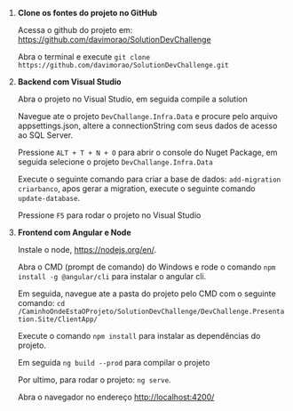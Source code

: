<ol>
                                        <li>
                                            <p><b>Clone os fontes do projeto no GitHub</b></p>
                                            <p>Acessa o github do projeto em: <a href="https://github.com/davimorao/SolutionDevChallenge">https://github.com/davimorao/SolutionDevChallenge</a></p>
                                            <p>Abra o terminal e execute <code>git clone https://github.com/davimorao/SolutionDevChallenge.git</code></p>
                                        </li>
                                        <li>
                                            <p><b>Backend com Visual Studio</b></p>
                                            <p>Abra o projeto no Visual Studio, em seguida compile a solution</p>
                                            <p>Navegue ate o projeto <code>DevChallange.Infra.Data</code> e procure pelo arquivo appsettings.json, altere a connectionString com seus dados de acesso ao SQL Server.</p>
                                            <p>Pressione <code>ALT + T + N + O</code> para abrir o console do Nuget Package, em seguida selecione o projeto <code>DevChallange.Infra.Data</code></p>
                                            <p>Execute o seguinte comando para criar a base de dados: <code>add-migration criarbanco</code>, apos gerar a migration, execute o seguinte comando <code>update-database</code>. </p>
                                            <p>Pressione <code>F5</code> para rodar o projeto no Visual Studio</p>
                                        </li>
                                        <li>
                                            <p><b>Frontend com Angular e Node</b></p>
                                            <p>Instale o node, <a href="https://nodejs.org/en/">https://nodejs.org/en/</a>.</p>
                                            <p>Abra o CMD (prompt de comando) do Windows e rode o comando <code>npm install -g @angular/cli</code> para instalar o angular cli.</p>
                                            <p>Em seguida, navegue ate a pasta do projeto pelo CMD com o seguinte comando: <code>cd /CaminhoOndeEstaOProjeto/SolutionDevChallenge/DevChallenge.Presentation.Site/ClientApp/</code></p>
                                            <p>Execute o comando <code>npm install</code> para instalar as dependências do projeto.</p>
                                            <p>Em seguida <code>ng build --prod</code> para compilar o projeto</p>
                                            <p>Por ultimo, para rodar o projeto: <code>ng serve</code>.</p>
                                            <p>Abra o navegador no endereço <a href="http://localhost:4200/">http://localhost:4200/</a></p>
                                        </li>
                                    </ol>
